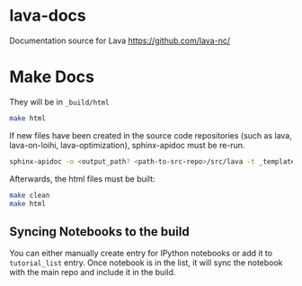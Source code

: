 # lava-docs
Documentation source for Lava https://github.com/lava-nc/

# Make Docs
They will be in `_build/html`
```bash
make html
```



If new files have been created in the source code repositories (such as lava, lava-on-loihi, lava-optimization), sphinx-apidoc must be re-run.


```bash
sphinx-apidoc -o <output_path? <path-to-src-repo>/src/lava -t _templates -H -d 10 --implicit-namespace
```

Afterwards, the html files must be built:

```bash
make clean
make html
```



## Syncing Notebooks to the build
You can either manually create entry for IPython notebooks or add it to
`tutorial_list` entry. Once notebook is in the list, it will sync the notebook
with the main repo and include it in the build.
